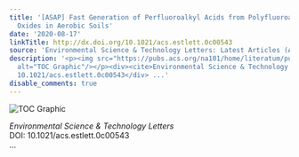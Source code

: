 ```yaml
---
title: '[ASAP] Fast Generation of Perfluoroalkyl Acids from Polyfluoroalkyl Amine
  Oxides in Aerobic Soils'
date: '2020-08-17'
linkTitle: http://dx.doi.org/10.1021/acs.estlett.0c00543
source: 'Environmental Science & Technology Letters: Latest Articles (ACS Publications)'
description: '<p><img src="https://pubs.acs.org/na101/home/literatum/publisher/achs/journals/content/estlcu/0/estlcu.ahead-of-print/acs.estlett.0c00543/20200817/images/medium/ez0c00543_0003.gif"
  alt="TOC Graphic"/></p><div><cite>Environmental Science & Technology Letters</cite></div><div>DOI:
  10.1021/acs.estlett.0c00543</div> ...'
disable_comments: true
---
```

<p><img src="https://pubs.acs.org/na101/home/literatum/publisher/achs/journals/content/estlcu/0/estlcu.ahead-of-print/acs.estlett.0c00543/20200817/images/medium/ez0c00543_0003.gif" alt="TOC Graphic"/></p><div><cite>Environmental Science & Technology Letters</cite></div><div>DOI: 10.1021/acs.estlett.0c00543</div> ...